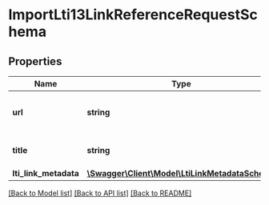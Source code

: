 # ImportLti13LinkReferenceRequestSchema

## Properties
Name | Type | Description | Notes
------------ | ------------- | ------------- | -------------
**url** | **string** | Launch URL of the resource link | 
**title** | **string** | Title for the referenced link | 
**lti_link_metadata** | [**\Swagger\Client\Model\LtiLinkMetadataSchema**](LtiLinkMetadataSchema.md) |  | [optional] 

[[Back to Model list]](../README.md#documentation-for-models) [[Back to API list]](../README.md#documentation-for-api-endpoints) [[Back to README]](../README.md)


